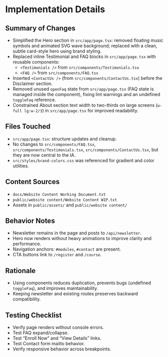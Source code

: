 # Implementation Details

## Summary of Changes
- Simplified the Hero section in `src/app/page.tsx`: removed floating music symbols and animated SVG wave background; replaced with a clean, subtle card-style hero using brand styling.
- Replaced inline Testimonial and FAQ blocks in `src/app/page.tsx` with reusable components:
  - `<Testimonials />` from `src/components/Testimonials.tsx`
  - `<FAQ />` from `src/components/FAQ.tsx`
- Inserted `<ContactUs />` (from `src/components/ContactUs.tsx`) before the Disclaimer section.
- Removed unused `openFaq` state from `src/app/page.tsx` (FAQ state is managed inside the component), fixing lint warnings and an undefined `toggleFaq` reference.
- Constrained About section text width to two-thirds on large screens (`w-full lg:w-2/3`) in `src/app/page.tsx` for improved readability.

## Files Touched
- `src/app/page.tsx`: structure updates and cleanup.
- No changes to `src/components/FAQ.tsx`, `src/components/Testimonials.tsx`, `src/components/ContactUs.tsx`, but they are now central to the IA.
- `src/styles/brand-colors.css` was referenced for gradient and color utilities.

## Content Sources
- `docs/Website Content Working Document.txt`
- `public/website content/Website Content WIP.txt`
- Assets in `public/assets/` and `public/website content/`

## Behavior Notes
- Newsletter remains in the page and posts to `/api/newsletter`.
- Hero now renders without heavy animations to improve clarity and performance.
- Navigation anchors: `#modules`, `#contact` are present.
- CTA buttons link to `/register` and `/course`.

## Rationale
- Using components reduces duplication, prevents bugs (undefined `toggleFaq`), and improves maintainability.
- Keeping newsletter and existing routes preserves backward compatibility.

## Testing Checklist
- Verify page renders without console errors.
- Test FAQ expand/collapse.
- Test “Enroll Now” and “View Details” links.
- Test Contact form mailto behavior.
- Verify responsive behavior across breakpoints.
